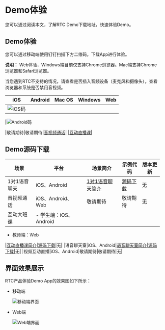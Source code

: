 # Demo体验

您可以通过阅读本文，了解RTC Demo下载地址，快速体验Demo。

## Demo体验

您可以通过移动端使用钉钉扫描下方二维码，下载App进行体验。

**说明：** Web体验，Windows端目前仅支持Chrome浏览器。Mac端支持Chrome浏览器和Safari浏览器。

当您遇到RTC不支持的情况，请查看是否插入音频设备（麦克风和摄像头），查看浏览器和系统是否禁用音视频。

|iOS|Android|Mac OS|Windows|Web|
|---|-------|------|-------|---|
|![iOS码](https://static-aliyun-doc.oss-accelerate.aliyuncs.com/assets/img/zh-CN/6860749951/p135183.png)

|![Android码](https://static-aliyun-doc.oss-accelerate.aliyuncs.com/assets/img/zh-CN/6860749951/p135182.png)

|敬请期待|敬请期待|[音视频通话](https://alivc-demo-cms.alicdn.com/versionProduct/other/htmlSource/beaconTower/index.html?spm=a2c4g.11186623.2.14.204969c9ZydpLX)|
|[互动直播课](https://alivc-demo-cms.alicdn.com/html-demo/test/play-class/index.html#/)|

## Demo源码下载

|场景|平台|场景简介|示例代码|版本更新|
|--|--|----|----|----|
|1对1语音聊天|iOS、Android|[1对1语音聊天简介](/cn.zh-CN/解决方案/1对1语音聊天/简介.md)|[源码下载](https://github.com/aliyun/AliRTC-UserCase-VoiceCallSolution_1To1/tree/master)|无|
|音视频通话|iOS、Android、Web|敬请期待|敬请期待|无|
|互动大班课|-   学生端：iOS、Android
-   教师端：Web

|[互动直播课简介](/cn.zh-CN/解决方案/互动直播课/概述.md)|[源码下载](https://github.com/aliyun/alibabacloud-AliRtcInteractiveClass-demo/)|无|
|语音聊天室|iOS、Android|[语音聊天室简介](/cn.zh-CN/解决方案/语音聊天室/简介.md)|[源码下载](https://github.com/aliyun/alibabacloud-AliRtcAudioLiveRoom-Demo)|无|
|视频互动直播|iOS、Android|敬请期待|敬请期待|无|

## 界面效果展示

RTC产品体验Demo App的效果图如下所示：

-   移动端

    ![移动端界面](https://static-aliyun-doc.oss-accelerate.aliyuncs.com/assets/img/zh-CN/2914988061/p206196.png)

-   Web端

    ![Web端界面](https://static-aliyun-doc.oss-accelerate.aliyuncs.com/assets/img/zh-CN/3914988061/p206197.png)


